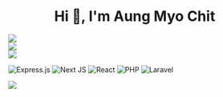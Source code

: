 <h1 align="center">Hi 👋, I'm Aung Myo Chit</h1>

![](https://github-readme-stats.vercel.app/api?username=dennykate&theme=dark&hide_border=false&include_all_commits=true&count_private=true)<br/>
![](https://github-readme-streak-stats.herokuapp.com/?user=dennykate&theme=dark&hide_border=false)<br/>
![](https://github-readme-stats.vercel.app/api/top-langs/?username=dennykate&theme=dark&hide_border=false&include_all_commits=true&count_private=true&layout=compact)

![Express.js](https://img.shields.io/badge/express.js-%23404d59.svg?style=for-the-badge&logo=express&logoColor=%2361DAFB) ![Next JS](https://img.shields.io/badge/Next-black?style=for-the-badge&logo=next.js&logoColor=white) ![React](https://img.shields.io/badge/react-%2320232a.svg?style=for-the-badge&logo=react&logoColor=%2361DAFB) ![PHP](https://img.shields.io/badge/php-%23777BB4.svg?style=for-the-badge&logo=php&logoColor=white) ![Laravel](https://img.shields.io/badge/laravel-%23FF2D20.svg?style=for-the-badge&logo=laravel&logoColor=white)

[![](https://visitcount.itsvg.in/api?id=dennykate&icon=0&color=0)](https://visitcount.itsvg.in)
